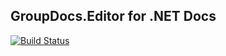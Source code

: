 ## GroupDocs.Editor for .NET Docs

[![Build Status](https://travis-ci.com/groupdocs-editor/GroupDocs.Editor-for-.NET.svg?branch=master)](https://travis-ci.com/groupdocs-editor/GroupDocs.Editor-for-.NET)

